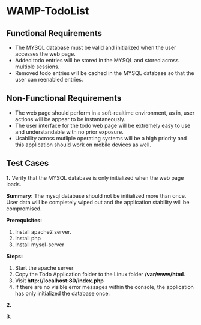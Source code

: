 # WAMP-TodoList

## Functional Requirements

* The MYSQL database must be valid and initialized when the user accesses the web page.
* Added todo entries will be stored in the MYSQL and stored across multiple sessions.
* Removed todo entries will be cached in the MYSQL database so that the user can reenabled entries.

## Non-Functional Requirements

* The web page should perform in a soft-realtime environment, as in, user actions will be appear to be instantaneously.
* The user interface for the todo web page will be extremely easy to use and understandable with no prior exposure.
* Usability across mutliple operating systems will be a high priority and this application should work on mobile devices as well.

## Test Cases

**1.** Verify that the MYSQL database is only initialized when the web page loads.

**Summary:** The mysql database should not be initialized more than once. User data will be completely wiped out and
  the application stability will be compromised.
  
**Prerequisites:**
1. Install apache2 server.
2. Install php
3. Install mysql-server

**Steps:**
1. Start the apache server
2. Copy the Todo Application folder to the Linux folder **/var/www/html**.
3. Visit **http://localhost:80/index.php**
4. If there are no visible error messages within the console, the application has only initialized the database once. 
 
**2.** 

**3.**
